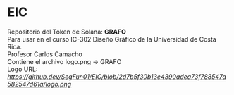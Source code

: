 # EIC
Repositorio del Token de Solana: <b>GRAFO</b><br>
Para usar en el curso IC-302 Diseño Gráfico de la Universidad de Costa Rica.<br>
Profesor Carlos Camacho<br>
Contiene el archivo logo.png -> GRAFO<br>
Logo URL: <i>https://github.dev/SegFun01/EIC/blob/2d7b5f30b13e4390adea73f788547a582547d61a/logo.png</i>
